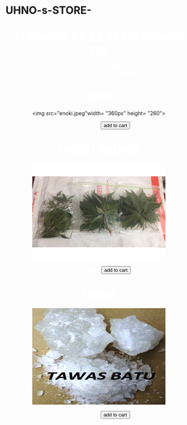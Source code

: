 # UHNO-s-STORE-
<html>
<head>
<center>
<title>UNO'S WORLD TOL</title>
<h1 style="color:white">PUMASOK KA SA AKING MUNDO TOL</h1>
<p style="color: white">samahan mo akong <u><b><i>maglakbay kapatid</i></b></u><br>tayoy maglakbay sa himpapawid	</p>
</center></head>
<body background="ps.gif">
<center>

<h1 style="color:white">ENOKI</h1>

<img src="enoki.jpeg"width= "360px" height= "260">
<p style="color:white"><u>price: 150/kg</u>
<button>add to cart</button>

<h1 style="color:white">DRIED LAGUNDI</h1>
<img src="lagundi.jpg"width= "360px" height= "260">

<p style="color:white"><u>price: 500/kg</u>
<button>add to cart</button>

<h1 style="color:white">TAWAS</h1>
<img src="tawas.jpg"width= "360px" height= "260">

<p style="color:white"><u>price: 12k/kg</u>
<button>add to cart</button>





	


</body>
